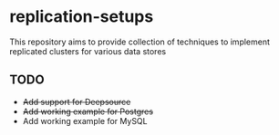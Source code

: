 replication-setups
==================

This repository aims to provide collection of techniques to implement replicated clusters for various data stores

## TODO
* ~~Add support for Deepsource~~
* ~~Add working example for Postgres~~
* Add working example for MySQL
